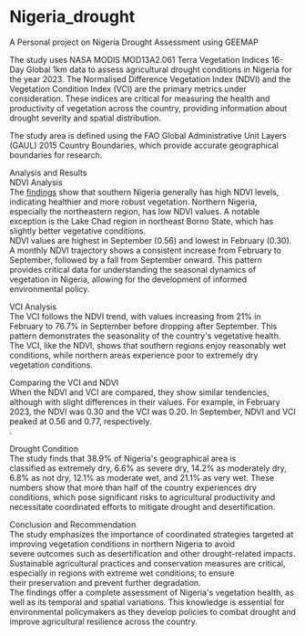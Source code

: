 # Nigeria_drought
A Personal project on Nigeria Drought Assessment using GEEMAP

The study uses NASA MODIS MOD13A2.061 Terra Vegetation Indices 16-Day Global 1km data to assess agricultural drought conditions in Nigeria for the year 2023. The Normalised Difference Vegetation Index (NDVI) and the Vegetation Condition Index (VCI) are the primary metrics under consideration. These indices are critical for measuring the health and productivity of vegetation across the country, providing information about drought severity and spatial distribution.

The study area is defined using the FAO Global Administrative Unit Layers (GAUL) 2015 Country Boundaries, which provide accurate geographical boundaries for research.

Analysis and Results<br>
NDVI Analysis<br>
The [findings](Nigeria_drought_Analysis\Nigeria_drought_analysis.ipynb) show that southern Nigeria generally has high NDVI levels, indicating healthier and more robust vegetation. Northern Nigeria, especially the northeastern region, has low NDVI values. A notable exception is the Lake Chad region in northeast Borno State, which has slightly better vegetative conditions.<br>
NDVI values are highest in September (0.56) and lowest in February (0.30). A monthly NDVI trajectory shows a consistent increase from February to September, followed by a fall from September onward. This pattern provides critical data for understanding the seasonal dynamics of vegetation in Nigeria, allowing for the development of informed environmental policy.

VCI Analysis<br>
The VCI follows the NDVI trend, with values increasing from 21% in February to 76.7% in September before dropping after September. This pattern demonstrates the seasonality of the country's vegetative health.<br>
The VCI, like the NDVI, shows that southern regions enjoy reasonably wet conditions, while northern areas experience poor to extremely dry vegetation conditions.<br>

Comparing the VCI and NDVI<br>
When the NDVI and VCI are compared, they show similar tendencies, although with slight differences in their values. For example, in February 2023, the NDVI was 0.30 and the VCI was 0.20. In September, NDVI and VCI peaked at 0.56 and 0.77, respectively.<br>.

Drought Condition<br>
The study finds that 38.9% of Nigeria's geographical area is classified as extremely dry, 6.6% as severe dry, 14.2% as moderately dry, 6.8% as not dry, 12.1% as moderate wet, and 21.1% as very wet. These numbers show that more than half of the country experiences dry conditions, which pose significant risks to agricultural productivity and necessitate coordinated efforts to mitigate drought and desertification.

Conclusion and Recommendation<br>
The study emphasizes the importance of coordinated strategies targeted at improving vegetation conditions in northern Nigeria to avoid severe outcomes such as desertification and other drought-related impacts. Sustainable agricultural practices and conservation measures are critical, especially in regions with extreme wet conditions, to ensure their preservation and prevent further degradation.<br>
The findings offer a complete assessment of Nigeria's vegetation health, as well as its temporal and spatial variations. This knowledge is essential for environmental policymakers as they develop policies to combat drought and improve agricultural resilience across the country.